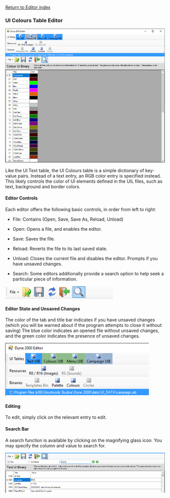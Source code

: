 
[Return to Editor index](doc/editor.md)

### UI Colours Table Editor

![Image](img/uibColours.png)

Like the UI Text table, the UI Colours table is a simple dictionary of key-value pairs.
Instead of a text entry, an RGB color entry is specified instead. This likely controls the color of UI elements defined in the UIL files, such as text, background and border colors.

#### Editor Controls

Each editor offers the following basic controls, in order from left to right:

 - File: Contains (Open, Save, Save As, Reload, Unload)

 - Open: Opens a file, and enables the editor.

 - Save: Saves the file.

 - Reload: Reverts the file to its last saved state.

 - Unload: Closes the current file and disables the editor. Prompts if you have unsaved changes.

 - Search: Some editors additionally provide a search option to help seek a particular piece of information.

![Image](img/editorControls.png)

#### Editor State and Unsaved Changes

The color of the tab and title bar indicates if you have unsaved changes (which you will be warned about if the program attempts to close it without saving)
The blue color indicates an opened file without unsaved changes, and the green color indicates the presence of unsaved changes.

![Image](img/editorStates.png)

#### Editing

To edit, simply click on the relevant entry to edit.

#### Search Bar

A search function is available by clicking on the magnifying glass icon.
You may specify the column and value to search for.

![Image](img/uib_searchBar.png)




